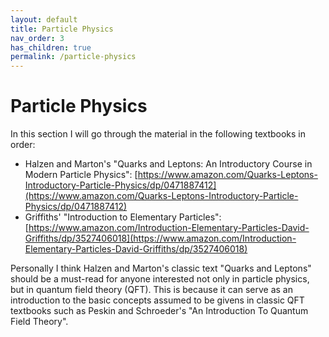 ```yaml
---
layout: default
title: Particle Physics
nav_order: 3
has_children: true
permalink: /particle-physics
---
```


# Particle Physics
In this section I will go through the material in the following textbooks in order:

* Halzen and Marton's "Quarks and Leptons: An Introductory Course in Modern Particle Physics": [https://www.amazon.com/Quarks-Leptons-Introductory-Particle-Physics/dp/0471887412](https://www.amazon.com/Quarks-Leptons-Introductory-Particle-Physics/dp/0471887412)
* Griffiths' "Introduction to Elementary Particles": [https://www.amazon.com/Introduction-Elementary-Particles-David-Griffiths/dp/3527406018](https://www.amazon.com/Introduction-Elementary-Particles-David-Griffiths/dp/3527406018)

Personally I think Halzen and Marton's classic text "Quarks and Leptons" should be a must-read for anyone interested not only in particle physics,
but in quantum field theory (QFT). 
This is because it can serve as an introduction to the basic concepts assumed to be givens in classic QFT textbooks such as Peskin and Schroeder's "An Introduction To Quantum Field Theory".